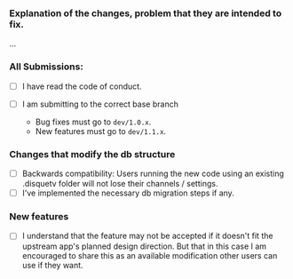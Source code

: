 ### Explanation of the changes, problem that they are intended to fix.

...

### All Submissions:

* [ ] I have read the code of conduct.
* [ ] I am submitting to the correct base branch

   * Bug fixes must go to `dev/1.0.x`.
   * New features must go to `dev/1.1.x`.

### Changes that modify the db structure

* [ ] Backwards compatibility: Users running the new code using an existing .disquetv folder will not lose their channels / settings.
* [ ] I've implemented the necessary db migration steps if any.

### New features

* [ ] I understand that the feature may not be accepted if it doesn't fit the upstream app's planned design direction. But that in this case I am encouraged to share this as an available modification other users can use if they want.

